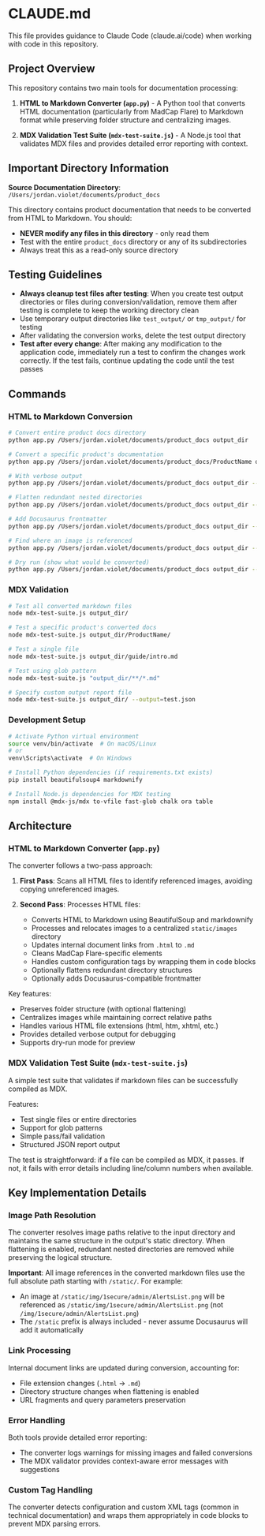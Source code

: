 # CLAUDE.md

This file provides guidance to Claude Code (claude.ai/code) when working with code in this repository.

## Project Overview

This repository contains two main tools for documentation processing:

1. **HTML to Markdown Converter (`app.py`)** - A Python tool that converts HTML documentation (particularly from MadCap Flare) to Markdown format while preserving folder structure and centralizing images.

2. **MDX Validation Test Suite (`mdx-test-suite.js`)** - A Node.js tool that validates MDX files and provides detailed error reporting with context.

## Important Directory Information

**Source Documentation Directory**: `/Users/jordan.violet/documents/product_docs`

This directory contains product documentation that needs to be converted from HTML to Markdown. You should:
- **NEVER modify any files in this directory** - only read them
- Test with the entire `product_docs` directory or any of its subdirectories
- Always treat this as a read-only source directory

## Testing Guidelines

- **Always cleanup test files after testing**: When you create test output directories or files during conversion/validation, remove them after testing is complete to keep the working directory clean
- Use temporary output directories like `test_output/` or `tmp_output/` for testing
- After validating the conversion works, delete the test output directory
- **Test after every change**: After making any modification to the application code, immediately run a test to confirm the changes work correctly. If the test fails, continue updating the code until the test passes

## Commands

### HTML to Markdown Conversion

```bash
# Convert entire product docs directory
python app.py /Users/jordan.violet/documents/product_docs output_dir

# Convert a specific product's documentation
python app.py /Users/jordan.violet/documents/product_docs/ProductName output_dir

# With verbose output
python app.py /Users/jordan.violet/documents/product_docs output_dir --verbose

# Flatten redundant nested directories
python app.py /Users/jordan.violet/documents/product_docs output_dir --flatten

# Add Docusaurus frontmatter
python app.py /Users/jordan.violet/documents/product_docs output_dir --docusaurus

# Find where an image is referenced
python app.py /Users/jordan.violet/documents/product_docs output_dir --find-image "image-name.png"

# Dry run (show what would be converted)
python app.py /Users/jordan.violet/documents/product_docs output_dir --dry-run
```

### MDX Validation

```bash
# Test all converted markdown files
node mdx-test-suite.js output_dir/

# Test a specific product's converted docs
node mdx-test-suite.js output_dir/ProductName/

# Test a single file
node mdx-test-suite.js output_dir/guide/intro.md

# Test using glob pattern
node mdx-test-suite.js "output_dir/**/*.md"

# Specify custom output report file
node mdx-test-suite.js output_dir/ --output=test.json
```

### Development Setup

```bash
# Activate Python virtual environment
source venv/bin/activate  # On macOS/Linux
# or
venv\Scripts\activate  # On Windows

# Install Python dependencies (if requirements.txt exists)
pip install beautifulsoup4 markdownify

# Install Node.js dependencies for MDX testing
npm install @mdx-js/mdx to-vfile fast-glob chalk ora table
```

## Architecture

### HTML to Markdown Converter (`app.py`)

The converter follows a two-pass approach:

1. **First Pass**: Scans all HTML files to identify referenced images, avoiding copying unreferenced images.

2. **Second Pass**: Processes HTML files:
   - Converts HTML to Markdown using BeautifulSoup and markdownify
   - Processes and relocates images to a centralized `static/images` directory
   - Updates internal document links from `.html` to `.md`
   - Cleans MadCap Flare-specific elements
   - Handles custom configuration tags by wrapping them in code blocks
   - Optionally flattens redundant directory structures
   - Optionally adds Docusaurus-compatible frontmatter

Key features:
- Preserves folder structure (with optional flattening)
- Centralizes images while maintaining correct relative paths
- Handles various HTML file extensions (html, htm, xhtml, etc.)
- Provides detailed verbose output for debugging
- Supports dry-run mode for preview

### MDX Validation Test Suite (`mdx-test-suite.js`)

A simple test suite that validates if markdown files can be successfully compiled as MDX.

Features:
- Test single files or entire directories
- Support for glob patterns
- Simple pass/fail validation
- Structured JSON report output

The test is straightforward: if a file can be compiled as MDX, it passes. If not, it fails with error details including line/column numbers when available.

## Key Implementation Details

### Image Path Resolution
The converter resolves image paths relative to the input directory and maintains the same structure in the output's static directory. When flattening is enabled, redundant nested directories are removed while preserving the logical structure.

**Important**: All image references in the converted markdown files use the full absolute path starting with `/static/`. For example:
- An image at `/static/img/1secure/admin/AlertsList.png` will be referenced as `/static/img/1secure/admin/AlertsList.png` (not `/img/1secure/admin/AlertsList.png`)
- The `/static` prefix is always included - never assume Docusaurus will add it automatically

### Link Processing
Internal document links are updated during conversion, accounting for:
- File extension changes (`.html` → `.md`)
- Directory structure changes when flattening is enabled
- URL fragments and query parameters preservation

### Error Handling
Both tools provide detailed error reporting:
- The converter logs warnings for missing images and failed conversions
- The MDX validator provides context-aware error messages with suggestions

### Custom Tag Handling
The converter detects configuration and custom XML tags (common in technical documentation) and wraps them appropriately in code blocks to prevent MDX parsing errors.
